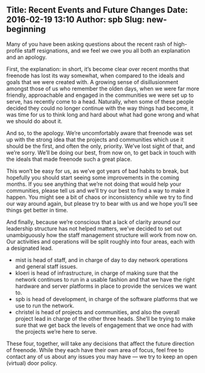 Title: Recent Events and Future Changes
Date: 2016-02-19 13:10
Author: spb
Slug: new-beginning
---
Many of you have been asking questions about the recent rash of high-profile
staff resignations, and we feel we owe you all both an explanation and an
apology.

First, the explanation: in short, it’s become clear over recent months that
freenode has lost its way somewhat, when compared to the ideals and goals that
we were created with. A growing sense of disillusionment amongst those of us who
remember the olden days, when we were far more friendly, approachable and
engaged in the communities we were set up to serve, has recently come to a head.
Naturally, when some of these people decided they could no longer continue with
the way things had become, it was time for us to think long and hard about what
had gone wrong and what we should do about it.

And so, to the apology. We’re uncomfortably aware that freenode was set up with
the strong idea that the projects and communities which use it should be the
first, and often the only, priority. We’ve lost sight of that, and we’re sorry.
We’ll be doing our best, from now on, to get back in touch with the ideals that
made freenode such a great place.

This won’t be easy for us, as we’ve got years of bad habits to break, but
hopefully you should start seeing some improvements in the coming months. If you
see anything that we’re not doing that would help your communities, please tell
us and we’ll try our best to find a way to make it happen. You might see a bit
of chaos or inconsistency while we try to find our way around again, but please
try to bear with us and we hope you’ll see things get better in time.

And finally, because we’re conscious that a lack of clarity around our
leadership structure has not helped matters, we’ve decided to set out
unambiguously how the staff management structure will work from now on. Our
activities and operations will be split roughly into four areas, each with a
designated lead.

* mist is head of staff, and in charge of day to day network operations and general staff issues.
* kloeri is head of infrastructure, in charge of making sure that the network continues to run in a usable fashion and that we have the right hardware and server platforms in place to provide the services we want to.
* spb is head of development, in charge of the software platforms that we use to run the network.
* christel is head of projects and communities, and also the overall project lead in charge of the other three heads. She’ll be trying to make sure that we get back the levels of engagement that we once had with the projects we’re here to serve.

These four, together, will take any decisions that affect the future direction
of freenode. While they each have their own area of focus, feel free to contact
any of us about any issues you may have — we try to keep an open (virtual) door
policy.


